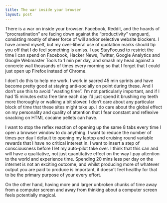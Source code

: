 ```yaml
---
title: The war inside your browser
layout: post
---
```

There is a war on inside your browser. Facebook, Reddit, and the hoards of “procrastination” are facing down against the “productivity” vanguard, consisting mostly of sheer force of will and/or selective website blockers. I have armed myself, but my over-liberal use of quotation marks should tip you off that I do feel something is amiss. I use StayFocusd to restrict the time I can spend on Facebook, Hacker News, Twitter, Google Analytics and Google Webmaster Tools to 1 min per day, and smash my head against a concrete wall thousands of times every morning so that I forget that I could just open up Firefox instead of Chrome.

I don’t do this to help me work. I work in sacred 45 min sprints and have become pretty good at staying anti-socially on point during these. And I don’t use this to avoid "wasting time”. I’m not particularly important, and if I had 15 minutes extra free time each day I’d just spend it brushing my teeth more thoroughly or walking a bit slower. I don’t care about any particular block of time that these sites might take up. I do care about the global effect on my personality and quality of attention that I fear constant and reflexive snacking on HTML cocaine pellets can have.

I want to stop the reflex reaction of opening up the same 8 tabs every time I open a browser window to do anything. I want to reduce the number of times per day I default to opening my laptop and cruising round variable rewards that I have no critical interest in. I want to insert a step of consciousness before I let my auto-pilot take over. I think that this can and will have a qualitative, not just quantitative effect on the way I pay attention to the world and experience time. Spending 20 mins less per day on the internet is not an exciting outcome, and whilst producing more of whatever output you are paid to produce is important, it doesn’t feel healthy for that to be the primary purpose of your every effort.

On the other hand, having more and larger unbroken chunks of time away from a computer screen and away from thinking about a computer screen feels potentially magical.
